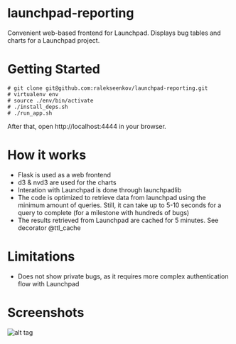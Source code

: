 launchpad-reporting
===================

Convenient web-based frontend for Launchpad. Displays bug tables and charts for a Launchpad project.


Getting Started
===============

```
# git clone git@github.com:ralekseenkov/launchpad-reporting.git
# virtualenv env
# source ./env/bin/activate
# ./install_deps.sh
# ./run_app.sh
```

After that, open http://localhost:4444 in your browser.


How it works
============
- Flask is used as a web frontend
- d3 & nvd3 are used for the charts
- Interation with Launchpad is done through launchpadlib
- The code is optimized to retrieve data from launchpad using the minimum amount of queries. Still, it can take up to 5-10 seconds for a query to complete (for a milestone with hundreds of bugs)
- The results retrieved from Launchpad are cached for 5 minutes. See decorator @ttl_cache


Limitations
===========
- Does not show private bugs, as it requires more complex authentication flow with Launchpad


Screenshots
===========
![alt tag](https://raw2.github.com/ralekseenkov/launchpad-reporting/master/screenshots/release_bug_trends.png)
